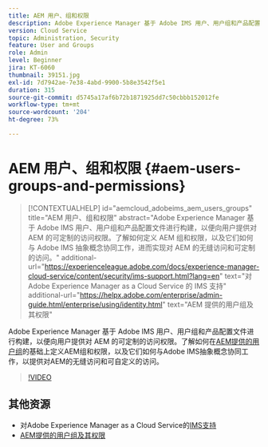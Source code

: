 ```yaml
---
title: AEM 用户、组和权限
description: Adobe Experience Manager 基于 Adobe IMS 用户、用户组和产品配置文件进行构建，以便向用户提供对 AEM 的可定制的访问权限。了解如何定义 AEM 组和权限，以及它们如何与 Adobe IMS 抽象概念协同工作，进而实现对 AEM 的无缝访问和可定制的访问。
version: Cloud Service
topic: Administration, Security
feature: User and Groups
role: Admin
level: Beginner
jira: KT-6060
thumbnail: 39151.jpg
exl-id: 7d7942ae-7e38-4abd-9900-5b8e3542f5e1
duration: 315
source-git-commit: d5745a17af6b72b1871925dd7c50cbbb152012fe
workflow-type: tm+mt
source-wordcount: '204'
ht-degree: 73%

---
```


# AEM 用户、组和权限 {#aem-users-groups-and-permissions}

>[!CONTEXTUALHELP]
>id="aemcloud_adobeims_aem_users_groups"
>title="AEM 用户、组和权限"
>abstract="Adobe Experience Manager 基于 Adobe IMS 用户、用户组和产品配置文件进行构建，以便向用户提供对 AEM 的可定制的访问权限。了解如何定义 AEM 组和权限，以及它们如何与 Adobe IMS 抽象概念协同工作，进而实现对 AEM 的无缝访问和可定制的访问。"
>additional-url="https://experienceleague.adobe.com/docs/experience-manager-cloud-service/content/security/ims-support.html?lang=en" text="对 Adobe Experience Manager as a Cloud Service 的 IMS 支持"
>additional-url="https://helpx.adobe.com/enterprise/admin-guide.html/enterprise/using/identity.html" text="AEM 提供的用户组及其权限"

Adobe Experience Manager 基于 Adobe IMS 用户、用户组和产品配置文件进行构建，以便向用户提供对 AEM 的可定制的访问权限。了解如何在[AEM提供的用户组](https://experienceleague.adobe.com/en/docs/experience-manager-65/content/security/security#built-in-users-and-groups)的基础上定义AEM组和权限，以及它们如何与Adobe IMS抽象概念协同工作，以提供对AEM的无缝访问和可自定义的访问。

>[!VIDEO](https://video.tv.adobe.com/v/39151?quality=12&learn=on)

## 其他资源

+ 对Adobe Experience Manager as a Cloud Service的[IMS支持](https://experienceleague.adobe.com/docs/experience-manager-cloud-service/content/security/ims-support.html)
+ [AEM提供的用户组及其权限](https://experienceleague.adobe.com/docs/experience-manager-65/content/security/security.html)
